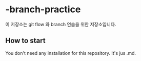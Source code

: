 # -branch-practice

이 저장소는 git flow 와 branch 연습을 위한 저장소입니다.

## How to start

You don't need any installation for this repository.
It's jus .md.
